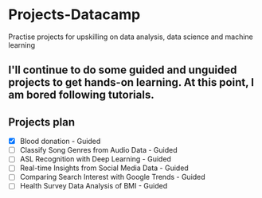 # Projects-Datacamp
Practise projects for upskilling on data analysis, data science and machine learning

## I'll continue to do some guided and unguided projects to get hands-on learning. At this point, I am bored following tutorials.

## Projects plan
- [X] Blood donation - Guided
- [ ] Classify Song Genres from Audio Data - Guided
- [ ] ASL Recognition with Deep Learning - Guided
- [ ] Real-time Insights from Social Media Data - Guided
- [ ] Comparing Search Interest with Google Trends - Guided
- [ ] Health Survey Data Analysis of BMI - Guided
